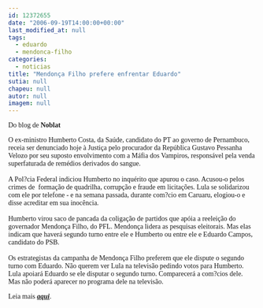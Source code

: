 ```yaml
---
id: 12372655
date: "2006-09-19T14:00:00+00:00"
last_modified_at: null
tags:
  - eduardo
  - mendonca-filho
categories:
  - noticias
title: "Mendonça Filho prefere enfrentar Eduardo"
sutia: null
chapeu: null
autor: null
imagem: null
---
```

<p><P><FONT face=Verdana>Do blog de <STRONG>Noblat</STRONG></FONT></P></p>
<p><P><FONT face=Verdana>O ex-ministro Humberto Costa, da Saúde, candidato do PT ao governo de Pernambuco, receia ser denunciado hoje à Justiça pelo procurador da República Gustavo Pessanha Velozo por seu suposto envolvimento com a Máfia dos Vampiros, responsável pela venda superfaturada de remédios derivados do sangue.<BR>&nbsp;<BR>A Pol?cia Federal indiciou Humberto no inquérito que apurou o caso. Acusou-o pelos crimes de&nbsp; formação de quadrilha, corrupção e fraude em licitações. Lula se solidarizou com ele por telefone - e na semana passada, durante com?cio em Caruaru, elogiou-o e disse acreditar em sua inocência.<BR>&nbsp;<BR>Humberto virou saco de pancada da coligação de partidos que apóia a reeleição do governador Mendonça Filho, do PFL. Mendonça lidera as pesquisas eleitorais. Mas elas indicam que haverá segundo turno entre ele e Humberto ou entre ele e Eduardo Campos, candidato do PSB.<BR>&nbsp;<BR>Os estrategistas da campanha de Mendonça Filho preferem que ele dispute o segundo turno com Eduardo. Não querem ver Lula na televisão pedindo votos para Humberto. Lula apoiará Eduardo se ele disputar o segundo turno. Comparecerá a com?cios dele. Mas não poderá aparecer no programa dele na televisão.</FONT></P></p>
<p><P><FONT face=Verdana>Leia mais <STRONG><EM><A href=\"https://https://noblat1.estadao.com.br/noblat/index.html\" target=_blank>aqui</A></EM></STRONG>.</FONT></P> </p>

